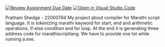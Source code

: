 [![Review Assignment Due Date](https://classroom.github.com/assets/deadline-readme-button-22041afd0340ce965d47ae6ef1cefeee28c7c493a6346c4f15d667ab976d596c.svg)](https://classroom.github.com/a/bPoO8GTw)
[![Open in Visual Studio Code](https://classroom.github.com/assets/open-in-vscode-2e0aaae1b6195c2367325f4f02e2d04e9abb55f0b24a779b69b11b9e10269abc.svg)](https://classroom.github.com/online_ide?assignment_repo_id=19515294&assignment_repo_type=AssignmentRepo)

Pratham Shedge - 22000794
My project about compiler for Marathi script language.
It is tokenizing marathi keyword for start, end and arithmetic operations, if-else condition and for loop.
At the end it is generating three address code for marathiscriptlang.
We have to provide one txt while running a.exe.
